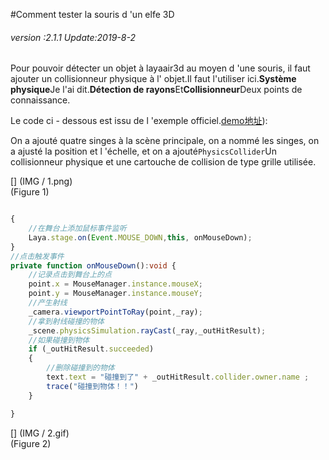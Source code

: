 #Comment tester la souris d 'un elfe 3D

###### *version :2.1.1   Update:2019-8-2*

Pour pouvoir détecter un objet à layaair3d au moyen d 'une souris, il faut ajouter un collisionneur physique à l' objet.Il faut l'utiliser ici.**Système physique**Je l'ai dit.**Détection de rayons**Et**Collisionneur**Deux points de connaissance.

Le code ci - dessous est issu de l 'exemple officiel.[demo地址](https://layaair2.ldc2.layabox.com/demo2/?language=ch&category=3d&group=MouseInteraction&name=MouseInteraction)):

On a ajouté quatre singes à la scène principale, on a nommé les singes, on a ajusté la position et l 'échelle, et on a ajouté`PhysicsCollider`Un collisionneur physique et une cartouche de collision de type grille utilisée.

[] (IMG / 1.png) <br > (Figure 1)


```typescript

{
    //在舞台上添加鼠标事件监听
    Laya.stage.on(Event.MOUSE_DOWN,this, onMouseDown);
}
//点击触发事件
private function onMouseDown():void {
    //记录点击到舞台上的点
    point.x = MouseManager.instance.mouseX;
   	point.y = MouseManager.instance.mouseY;
    //产生射线
    _camera.viewportPointToRay(point,_ray);
    //拿到射线碰撞的物体
    _scene.physicsSimulation.rayCast(_ray,_outHitResult);
    //如果碰撞到物体
    if (_outHitResult.succeeded)
    {
        //删除碰撞到的物体
        text.text = "碰撞到了" + _outHitResult.collider.owner.name ;
        trace("碰撞到物体！！")
    }

}
```


[] (IMG / 2.gif) <br > (Figure 2)

